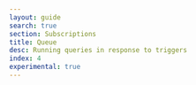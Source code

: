 ```yaml
---
layout: guide
search: true
section: Subscriptions
title: Queue
desc: Running queries in response to triggers
index: 4
experimental: true
---
```

